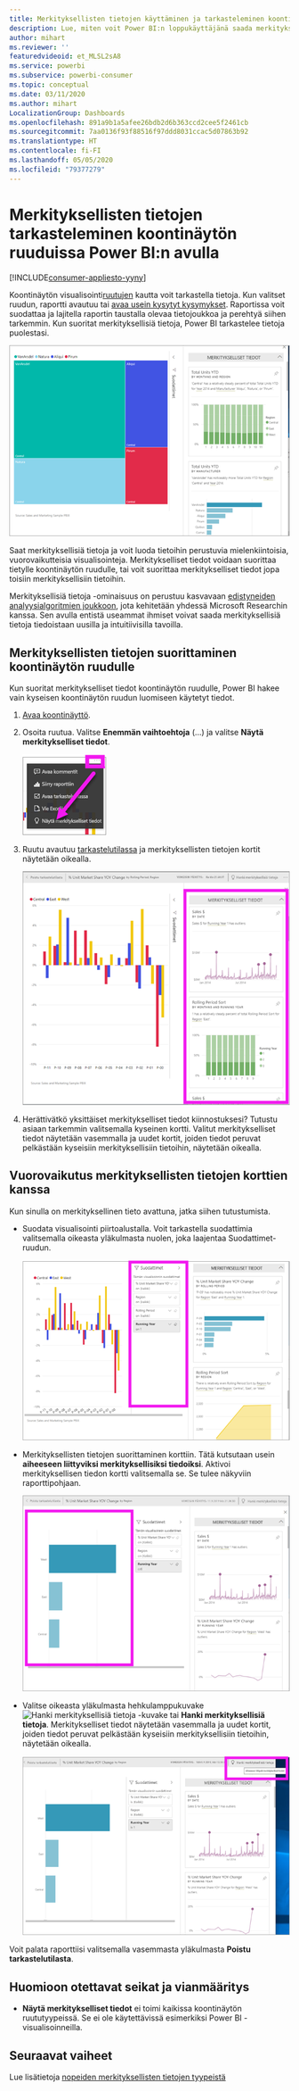 ```yaml
---
title: Merkityksellisten tietojen käyttäminen ja tarkasteleminen koontinäytön ruuduissa
description: Lue, miten voit Power BI:n loppukäyttäjänä saada merkityksellisiä tietoja koontinäytön ruuduista.
author: mihart
ms.reviewer: ''
featuredvideoid: et_MLSL2sA8
ms.service: powerbi
ms.subservice: powerbi-consumer
ms.topic: conceptual
ms.date: 03/11/2020
ms.author: mihart
LocalizationGroup: Dashboards
ms.openlocfilehash: 891a9b1a5afee26bdb2d6b363ccd2cee5f2461cb
ms.sourcegitcommit: 7aa0136f93f88516f97ddd8031ccac5d07863b92
ms.translationtype: HT
ms.contentlocale: fi-FI
ms.lasthandoff: 05/05/2020
ms.locfileid: "79377279"
---
```

# <a name="view-data-insights-on-dashboard-tiles-with-power-bi"></a>Merkityksellisten tietojen tarkasteleminen koontinäytön ruuduissa Power BI:n avulla

[!INCLUDE[consumer-appliesto-yyny](../includes/consumer-appliesto-yyny.md)]

Koontinäytön visualisointi[ruutujen](end-user-tiles.md) kautta voit tarkastella tietoja. Kun valitset ruudun, raportti avautuu tai [avaa usein kysytyt kysymykset](end-user-q-and-a.md). Raportissa voit suodattaa ja lajitella raportin taustalla olevaa tietojoukkoa ja perehtyä siihen tarkemmin. Kun suoritat merkityksellisiä tietoja, Power BI tarkastelee tietoja puolestasi.

![kolme pistettä -valikkotila](./media/end-user-insights/power-bi-insight.png)

Saat merkityksellisiä tietoja ja voit luoda tietoihin perustuvia mielenkiintoisia, vuorovaikutteisia visualisointeja. Merkitykselliset tiedot voidaan suorittaa tietylle koontinäytön ruudulle, tai voit suorittaa merkitykselliset tiedot jopa toisiin merkityksellisiin tietoihin.

Merkityksellisiä tietoja -ominaisuus on perustuu kasvavaan [edistyneiden analyysialgoritmien joukkoon](end-user-insight-types.md), jota kehitetään yhdessä Microsoft Researchin kanssa. Sen avulla entistä useammat ihmiset voivat saada merkityksellisiä tietoja tiedoistaan uusilla ja intuitiivisilla tavoilla.

## <a name="run-insights-on-a-dashboard-tile"></a>Merkityksellisten tietojen suorittaminen koontinäytön ruudulle
Kun suoritat merkitykselliset tiedot koontinäytön ruudulle, Power BI hakee vain kyseisen koontinäytön ruudun luomiseen käytetyt tiedot. 

1. [Avaa koontinäyttö](end-user-dashboards.md).
2. Osoita ruutua. Valitse **Enemmän vaihtoehtoja** (...) ja valitse **Näytä merkitykselliset tiedot**. 

    ![kolme pistettä -valikkotila](./media/end-user-insights/power-bi-hovers.png)


3. Ruutu avautuu [tarkastelutilassa](end-user-focus.md) ja merkityksellisten tietojen kortit näytetään oikealla.    
   
    ![Tarkastelutila](./media/end-user-insights/power-bi-insights-tile.png)    
4. Herättivätkö yksittäiset merkitykselliset tiedot kiinnostuksesi? Tutustu asiaan tarkemmin valitsemalla kyseinen kortti. Valitut merkitykselliset tiedot näytetään vasemmalla ja uudet kortit, joiden tiedot peruvat pelkästään kyseisiin merkityksellisiin tietoihin, näytetään oikealla.    

 ## <a name="interact-with-the-insight-cards"></a>Vuorovaikutus merkityksellisten tietojen korttien kanssa
Kun sinulla on merkityksellinen tieto avattuna, jatka siihen tutustumista.

   * Suodata visualisointi piirtoalustalla.  Voit tarkastella suodattimia valitsemalla oikeasta yläkulmasta nuolen, joka laajentaa Suodattimet-ruudun.

      ![merkitykselliset tiedot- ja suodatinvalikko laajennettuna](./media/end-user-insights/power-bi-filters.png)
   
   * Merkityksellisten tietojen suorittaminen korttiin. Tätä kutsutaan usein **aiheeseen liittyviksi merkityksellisiksi tiedoiksi**. Aktivoi merkityksellisen tiedon kortti valitsemalla se. Se tulee näkyviin raporttipohjaan.
   
      ![merkitykselliset tiedot- ja suodatinvalikko laajennettuna](./media/end-user-insights/power-bi-insight-card.png)
   
   * Valitse oikeasta yläkulmasta hehkulamppukuvake ![Hanki merkityksellisiä tietoja -kuvake](./media/end-user-insights/power-bi-bulb-icon.png) tai **Hanki merkityksellisiä tietoja**. Merkitykselliset tiedot näytetään vasemmalla ja uudet kortit, joiden tiedot peruvat pelkästään kyseisiin merkityksellisiin tietoihin, näytetään oikealla.
     
     ![valikkopalkki, jossa näkyy Hae merkityksellisiä tietoja -kuvake](./media/end-user-insights/power-bi-related.png)
     
Voit palata raporttiisi valitsemalla vasemmasta yläkulmasta **Poistu tarkastelutilasta**.

## <a name="considerations-and-troubleshooting"></a>Huomioon otettavat seikat ja vianmääritys
- **Näytä merkitykselliset tiedot** ei toimi kaikissa koontinäytön ruututyypeissä. Se ei ole käytettävissä esimerkiksi Power BI -visualisoinneilla.<!--[Power BI visuals](end-user-custom-visuals.md)-->


## <a name="next-steps"></a>Seuraavat vaiheet
Lue lisätietoja [nopeiden merkityksellisten tietojen tyypeistä](end-user-insight-types.md)

